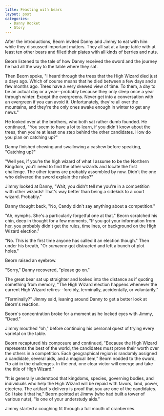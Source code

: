 ```yaml
---
title: Feasting with bears
layout: post
categories:
  - Danny Rocket
  - Story
---
```

After the introductions, Beorn invited Danny and Jimmy to eat with him while they discussed important matters. They all sat at a large table with at least ten other bears and filled their plates with all kinds of berries and nuts.

Beorn listened to the tale of how Danny received the sword and the journey he had all the way to the table where they sat.

Then Beorn spoke, "I heard through the trees that the High Wizard died just a days ago. Which of course means that he died between a few days and a few months ago. Trees have a very skewed view of time. To them, a day to be an actual day or a year--probably because they only sleep once a year through winter. Except the evergreens. Never get into a conversation with an evergreen if you can avoid it. Unfortunately, they're all over the mountains, and they're the only ones awake enough in winter to get any news."

He looked over at the brothers, who both sat rather dumb founded. He continued, "You seem to have a lot to learn, if you didn't know about the trees, then you're at least one step behind the other candidates. How do you plan on catching up?"

Danny finished chewing and swallowing a cashew before speaking, "Catching up?"

"Well yes, if you're the high wizard of what I assume to be the Northern Kingdom, you'll need to find the other wizards and locate the first challenge. The other teams are probably assembled by now. Didn't the one who delivered the sword explain the rules?"

Jimmy looked at Danny, "Wait, you didn't tell me you're in a competition with other wizards! That's way better than being a sidekick to a court wizard. Probably."

Danny thought back, "No, Candy didn't say anything about a competition."

"Ah, nymphs. She's a particularly forgetful one at that." Beorn scratched his chin, deep in thought for a few moments, "If you got your information from her, you probably didn't get the rules, timelines, or background on the High Wizard election."

"No. This is the first time anyone has called it an election though." Then under his breath, "Or _someone_ got distracted and left a bunch of plot holes."

Beorn raised an eyebrow.

"Sorry," Danny recovered, "please go on."

The great bear sat up straighter and looked into the distance as if quoting something from memory, "The High Wizard election happens whenever the current High Wizard retires--forcibly, terminally, accidentally, or voluntarily."

"Terminally?" Jimmy said, leaning around Danny to get a better look at Beorn's reaction.

Beorn's concentration broke for a moment as he locked eyes with Jimmy, "Dead."

Jimmy mouthed "oh," before continuing his personal quest of trying every varietal on the table.

Beorn recaptured his composure and continued, "Because the High Wizard represents the best of the world, the candidates must prove their worth over the others in a competition. Each geographical region is randomly assigned a candidate, several aids, and a magical item," Beorn nodded to the sword, "to aid in the challenges. In the end, one clear victor will emerge and take the title of High Wizard."

"It is generally understood that kingdoms, species, governing bodies, and individuals who help the High Wizard will be repaid with favors, land, power, etcetera. The artifact's delivery is proof that you are one of the candidates. So I take it that he," Beorn pointed at Jimmy (who had built a tower of various nuts), "is one of your understudy aids."

Jimmy started a coughing fit through a full mouth of cranberries.